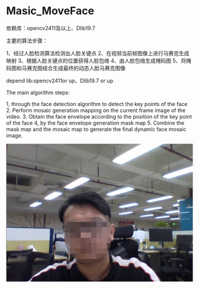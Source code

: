 # Masic_MoveFace

依赖库：opencv2411及以上、Dlib19.7 

主要的算法步骤：

1、经过人脸检测算法检测出人脸关键点
2、在视频当前帧图像上进行马赛克生成映射
3、根据人脸关键点的位置获得人脸包络
4、由人脸包络生成掩码图
5、将掩码图和马赛克图结合生成最终的动态人脸马赛克图像

depend lib:opencv2411or up、Dlib19.7 or up

The main algorithm steps:

1, through the face detection algorithm to detect the key points of the face
2. Perform mosaic generation mapping on the current frame image of the video.
3. Obtain the face envelope according to the position of the key point of the face
4, by the face envelope generation mask map
5. Combine the mask map and the mosaic map to generate the final dynamic face mosaic image.



![效果图1](https://github.com/XuHao9166/Masic_MoveFace/blob/master/1.bmp)
